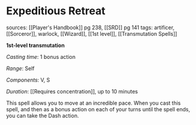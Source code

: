 # Expeditious Retreat
sources: [[Player's Handbook]] pg 238, [[SRD]] pg 141
tags: artificer, [[Sorceror]], warlock, [[Wizard]], [[1st level]], [[Transmutation Spells]]

**1st-level transmutation**

*Casting time*: 1 bonus action

*Range*: Self

*Components*: V, S

*Duration*: [[Requires concentration]], up to 10 minutes

This spell allows you to move at an incredible pace. When you cast this spell, and then as a bonus action on each of your turns until the spell ends, you can take the Dash action.
